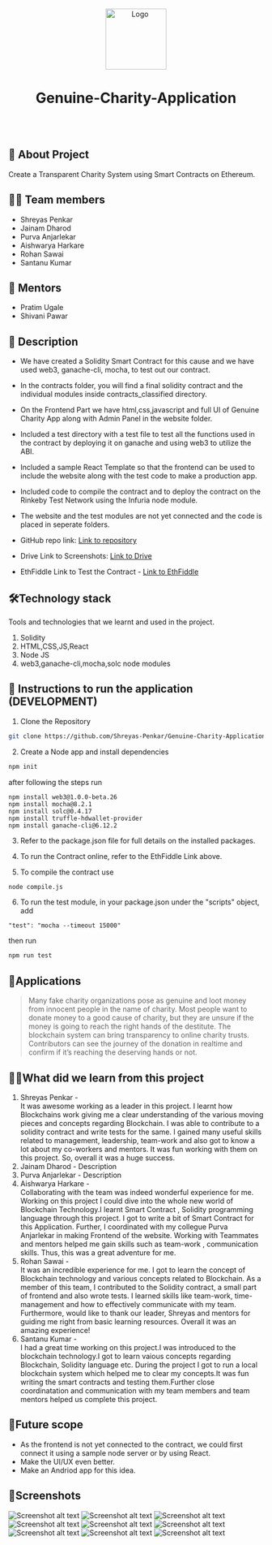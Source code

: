 
<br />
<p align="center">
       <img src="https://drive.google.com/uc?export=view&id=17oE81x8pLWTI3GjqXKJKAtfxnJMUpdNl" alt="Logo" width="120" height="120">


  <h1 align="center">Genuine-Charity-Application</h1>
    <br><br>
  </p>
</p>


## 🤔 About Project

Create a Transparent Charity System using Smart Contracts on Ethereum.
## 👨‍💻 Team members
* Shreyas Penkar
* Jainam Dharod
* Purva Anjarlekar
* Aishwarya Harkare
* Rohan Sawai
* Santanu Kumar

## 🙏 Mentors
* Pratim Ugale
* Shivani Pawar

## 📃 Description

* We have created a Solidity Smart Contract for this cause and we have used web3, ganache-cli, mocha, to test out our contract.

* In the contracts folder, you will find a final solidity contract and the individual modules inside contracts_classified directory.

* On the Frontend Part we have html,css,javascript and full UI of Genuine Charity App along with Admin Panel in the website folder.

* Included a test directory with a test file to test all the functions used in the contract by deploying it on ganache and using web3 to utilize the ABI.

* Included a sample React Template so that the frontend can be used to include the website along with the test code to make a production app.

* Included code to compile the contract and to deploy the contract on the Rinkeby Test Network using the Infuria node module.

* The website and the test modules are not yet connected and the code is placed in seperate folders.

* GitHub repo link: [Link to repository](https://github.com/Shreyas-Penkar/Genuine-Charity-Application)
* Drive Link to Screenshots: [Link to Drive](https://github.com/Shreyas-Penkar/Genuine-Charity-Application)
* EthFiddle Link to Test the Contract - [Link to EthFiddle](https://ethfiddle.com/4iviewhMlS)

## 🛠Technology stack

Tools and technologies that we learnt and used in the project.

1. Solidity
2. HTML,CSS,JS,React
3. Node JS
4. web3,ganache-cli,mocha,solc node modules

## 🚀 Instructions to run the application (DEVELOPMENT)

1. Clone the Repository

```bash
git clone https://github.com/Shreyas-Penkar/Genuine-Charity-Application.git
```

2. Create a Node app and install dependencies

```bash
npm init
```
after following the steps run 
```
npm install web3@1.0.0-beta.26
npm install mocha@8.2.1
npm install solc@0.4.17
npm install truffle-hdwallet-provider
npm install ganache-cli@6.12.2
```

3. Refer to the package.json file for full details on the installed packages.

4. To run the Contract online, refer to the EthFiddle Link above.

5. To compile the contract use 
```bash
node compile.js
```

6. To run the test module, in your package.json under the "scripts" object, add 
```
"test": "mocha --timeout 15000"
```
then run 
```bash
npm run test
```


## 📝Applications
> Many fake charity organizations pose as genuine and loot money from innocent people in the name of charity. Most people want to donate money to a good cause of charity, but they are unsure if the money is going to reach the right hands of the destitute.  The blockchain system can bring transparency to online charity trusts. Contributors can see the journey of the donation in realtime and confirm if it’s reaching the deserving hands or not.

## 👨‍🎓What did we learn from this project

1. Shreyas Penkar - </br> It was awesome working as a leader in this project. I learnt how Blockchains work giving me a clear understanding of the various moving pieces and concepts regarding Blockchain. I was able to contribute to a solidity contract and write tests for the same. I gained many useful skills related to management, leadership, team-work and also got to know a lot about my co-workers and mentors. It was fun working with them on this project. So, overall it was a huge success.
2. Jainam Dharod - Description
3. Purva Anjarlekar - Description
4. Aishwarya Harkare - </br> Collaborating with the team was indeed wonderful experience for me. Working on this project I could dive into the whole new world of Blockchain Technology.I learnt Smart Contract , Solidity programming language through this project. I got to write a bit of Smart Contract for this Application. Further, I coordinated with my collegue Purva Anjarlekar in making Frontend of the website. Working with Teammates and mentors helped me gain skills such as team-work , communication skills. Thus, this was a great adventure for me.
5. Rohan Sawai - </br> It was an incredible experience for me. I got to learn the concept of Blockchain technology and various concepts related to Blockchain. As a member of this team, I contributed to the Solidity contract, a small part of frontend and also wrote tests. I learned skills like team-work, time-management and how to effectively communicate with my team. Furthermore, would like to thank our leader, Shreyas and mentors for guiding me right from basic learning resources. Overall it was an amazing experience!    
6. Santanu Kumar - </br> I had a great time working on this project.I was introduced to the blockchain technology.I got to learn vaious concepts regarding Blockchain, Solidity language etc. During the project I got to run a local blockchain system which helped me to clear my concepts.It was fun writing the smart contracts and testing them.Further close coordinatation and communication with my team members and team mentors helped us complete this project.



## 🔮Future scope
* As the frontend is not yet connected to the contract, we could first connect it using a sample node server or by using React.
* Make the UI/UX even better.
* Make an Andriod app for this idea.

## 🎨Screenshots
 ![Screenshot alt text](https://drive.google.com/uc?export=view&id=12TAfrme-NDTBkhtnWFr3TsyEOdtMP4Jl)
 ![Screenshot alt text](https://drive.google.com/uc?export=view&id=1vK4JK8lPMLAarbBzuHBsdPWO5ypKhU1S)
 ![Screenshot alt text](https://drive.google.com/uc?export=view&id=1YcszBNbehBJ_l639gY1zPWC-IDkClrq5)
 ![Screenshot alt text](https://drive.google.com/uc?export=view&id=1CZUn1mj9NRQlItvdrmk28IiZLIG4QVZ9)
 ![Screenshot alt text](https://drive.google.com/uc?export=view&id=1ZtbV-GH0r1XLZtSrGpfCVZGDVONUhZc6)
 ![Screenshot alt text](https://drive.google.com/uc?export=view&id=12xJ4IyhTOcyuqcB5VJ__Qx0oRosAS9M4)
 ![Screenshot alt text](https://drive.google.com/uc?export=view&id=1dp_Q8c1b0pzpoiwW18sP1ioYb5jKzRes)
 ![Screenshot alt text](https://drive.google.com/uc?export=view&id=1jsvI2qNV5XfWeUTMfaGMupVOlBxufukY)
 ![Screenshot alt text](https://drive.google.com/uc?export=view&id=1rwQZdVSvsD39PS-p6UKssF1Gn_gIbcWC)
